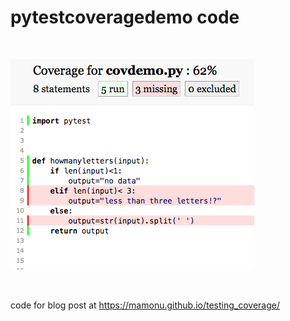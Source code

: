 # pytestcoveragedemo code


<br /> 

![testapp](https://github.com/mamonu/pytestcoveragedemo/raw/master/coveragereport1.png)

<br /> 


code for blog post at https://mamonu.github.io/testing_coverage/
